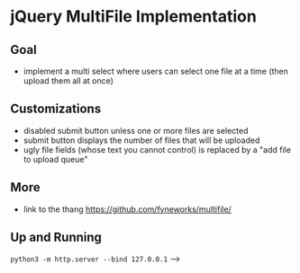 # jQuery MultiFile Implementation

## Goal

* implement a multi select where users can select one file at a time (then upload them all at once)

## Customizations

* disabled submit button unless one or more files are selected
* submit button displays the number of files that will be uploaded
* ugly file fields (whose text you cannot control) is replaced by a "add file to upload queue"

## More

* link to the thang https://github.com/fyneworks/multifile/

## Up and Running

`python3 -m http.server --bind 127.0.0.1`
-->